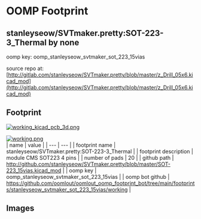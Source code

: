 # OOMP Footprint  
## stanleyseow/SVTmaker.pretty:SOT-223-3_Thermal  by none  
  
oomp key: oomp_stanleyseow_svtmaker_sot_223_15vias  
  
source repo at: [http://gitlab.com/stanleyseow/SVTmaker.pretty/blob/master/z_Drill_05x6.kicad_mod](http://gitlab.com/stanleyseow/SVTmaker.pretty/blob/master/z_Drill_05x6.kicad_mod)  
## Footprint  
  
[![working_kicad_pcb_3d.png](working_kicad_pcb_3d_600.png)](working_kicad_pcb_3d.png)  
  
[![working.png](working_600.png)](working.png)  
| name | value | 
| --- | --- | 
| footprint name | stanleyseow/SVTmaker.pretty:SOT-223-3_Thermal | 
| footprint description | module CMS SOT223 4 pins | 
| number of pads | 20 | 
| github path | http://github.com/stanleyseow/SVTmaker.pretty/blob/master/SOT-223_15vias.kicad_mod | 
| oomp key | oomp_stanleyseow_svtmaker_sot_223_15vias | 
| oomp bot github | https://github.com/oomlout/oomlout_oomp_footprint_bot/tree/main/footprints/stanleyseow_svtmaker_sot_223_15vias/working | 
## Images  
